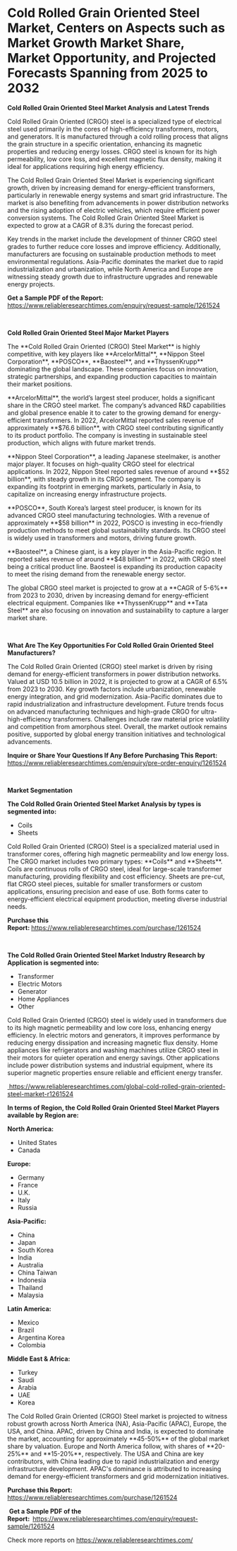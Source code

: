 <p><h1>Cold Rolled Grain Oriented Steel Market, Centers on Aspects such as Market Growth Market Share, Market Opportunity, and Projected Forecasts Spanning from 2025 to 2032</h1></p><p><strong>Cold Rolled Grain Oriented Steel Market Analysis and Latest Trends</strong></p>
<p><p>Cold Rolled Grain Oriented (CRGO) steel is a specialized type of electrical steel used primarily in the cores of high-efficiency transformers, motors, and generators. It is manufactured through a cold rolling process that aligns the grain structure in a specific orientation, enhancing its magnetic properties and reducing energy losses. CRGO steel is known for its high permeability, low core loss, and excellent magnetic flux density, making it ideal for applications requiring high energy efficiency.</p><p>The Cold Rolled Grain Oriented Steel Market is experiencing significant growth, driven by increasing demand for energy-efficient transformers, particularly in renewable energy systems and smart grid infrastructure. The market is also benefiting from advancements in power distribution networks and the rising adoption of electric vehicles, which require efficient power conversion systems. The Cold Rolled Grain Oriented Steel Market is expected to grow at a CAGR of 8.3% during the forecast period.</p><p>Key trends in the market include the development of thinner CRGO steel grades to further reduce core losses and improve efficiency. Additionally, manufacturers are focusing on sustainable production methods to meet environmental regulations. Asia-Pacific dominates the market due to rapid industrialization and urbanization, while North America and Europe are witnessing steady growth due to infrastructure upgrades and renewable energy projects.</p></p>
<p><strong>Get a Sample PDF of the Report:&nbsp;</strong> <a href="https://www.reliableresearchtimes.com/enquiry/request-sample/1261524?utm_campaign=2033&utm_medium=2&utm_source=Github&utm_content=ia&utm_term=26012025&utm_id=cold-rolled-grain-oriented-steel">https://www.reliableresearchtimes.com/enquiry/request-sample/1261524</a></p>
<p>&nbsp;</p>
<p><strong>Cold Rolled Grain Oriented Steel Major Market Players</strong></p>
<p><p>The **Cold Rolled Grain Oriented (CRGO) Steel Market** is highly competitive, with key players like **ArcelorMittal**, **Nippon Steel Corporation**, **POSCO**, **Baosteel**, and **ThyssenKrupp** dominating the global landscape. These companies focus on innovation, strategic partnerships, and expanding production capacities to maintain their market positions.</p><p>**ArcelorMittal**, the world’s largest steel producer, holds a significant share in the CRGO steel market. The company’s advanced R&D capabilities and global presence enable it to cater to the growing demand for energy-efficient transformers. In 2022, ArcelorMittal reported sales revenue of approximately **$76.6 billion**, with CRGO steel contributing significantly to its product portfolio. The company is investing in sustainable steel production, which aligns with future market trends.</p><p>**Nippon Steel Corporation**, a leading Japanese steelmaker, is another major player. It focuses on high-quality CRGO steel for electrical applications. In 2022, Nippon Steel reported sales revenue of around **$52 billion**, with steady growth in its CRGO segment. The company is expanding its footprint in emerging markets, particularly in Asia, to capitalize on increasing energy infrastructure projects.</p><p>**POSCO**, South Korea’s largest steel producer, is known for its advanced CRGO steel manufacturing technologies. With a revenue of approximately **$58 billion** in 2022, POSCO is investing in eco-friendly production methods to meet global sustainability standards. Its CRGO steel is widely used in transformers and motors, driving future growth.</p><p>**Baosteel**, a Chinese giant, is a key player in the Asia-Pacific region. It reported sales revenue of around **$48 billion** in 2022, with CRGO steel being a critical product line. Baosteel is expanding its production capacity to meet the rising demand from the renewable energy sector.</p><p>The global CRGO steel market is projected to grow at a **CAGR of 5-6%** from 2023 to 2030, driven by increasing demand for energy-efficient electrical equipment. Companies like **ThyssenKrupp** and **Tata Steel** are also focusing on innovation and sustainability to capture a larger market share.</p></p>
<p>&nbsp;</p>
<p><strong>What Are The Key Opportunities For Cold Rolled Grain Oriented Steel Manufacturers?</strong></p>
<p><p>The Cold Rolled Grain Oriented (CRGO) steel market is driven by rising demand for energy-efficient transformers in power distribution networks. Valued at USD 10.5 billion in 2022, it is projected to grow at a CAGR of 6.5% from 2023 to 2030. Key growth factors include urbanization, renewable energy integration, and grid modernization. Asia-Pacific dominates due to rapid industrialization and infrastructure development. Future trends focus on advanced manufacturing techniques and high-grade CRGO for ultra-high-efficiency transformers. Challenges include raw material price volatility and competition from amorphous steel. Overall, the market outlook remains positive, supported by global energy transition initiatives and technological advancements.</p></p>
<p><strong>Inquire or Share Your Questions If Any Before Purchasing This Report:</strong> <a href="https://www.reliableresearchtimes.com/enquiry/pre-order-enquiry/1261524?utm_campaign=2033&utm_medium=2&utm_source=Github&utm_content=ia&utm_term=26012025&utm_id=cold-rolled-grain-oriented-steel">https://www.reliableresearchtimes.com/enquiry/pre-order-enquiry/1261524</a></p>
<p>&nbsp;</p>
<p><strong>Market Segmentation</strong></p>
<p><strong>The Cold Rolled Grain Oriented Steel Market Analysis by types is segmented into:</strong></p>
<p><ul><li>Coils</li><li>Sheets</li></ul></p>
<p><p>Cold Rolled Grain Oriented (CRGO) Steel is a specialized material used in transformer cores, offering high magnetic permeability and low energy loss. The CRGO market includes two primary types: **Coils** and **Sheets**. Coils are continuous rolls of CRGO steel, ideal for large-scale transformer manufacturing, providing flexibility and cost efficiency. Sheets are pre-cut, flat CRGO steel pieces, suitable for smaller transformers or custom applications, ensuring precision and ease of use. Both forms cater to energy-efficient electrical equipment production, meeting diverse industrial needs.</p></p>
<p><strong>Purchase this Report:&nbsp;</strong><a href="https://www.reliableresearchtimes.com/purchase/1261524?utm_campaign=2033&utm_medium=2&utm_source=Github&utm_content=ia&utm_term=26012025&utm_id=cold-rolled-grain-oriented-steel">https://www.reliableresearchtimes.com/purchase/1261524</a></p>
<p>&nbsp;</p>
<p><strong>The Cold Rolled Grain Oriented Steel Market Industry Research by Application is segmented into:</strong></p>
<p><ul><li>Transformer</li><li>Electric Motors</li><li>Generator</li><li>Home Appliances</li><li>Other</li></ul></p>
<p><p>Cold Rolled Grain Oriented (CRGO) steel is widely used in transformers due to its high magnetic permeability and low core loss, enhancing energy efficiency. In electric motors and generators, it improves performance by reducing energy dissipation and increasing magnetic flux density. Home appliances like refrigerators and washing machines utilize CRGO steel in their motors for quieter operation and energy savings. Other applications include power distribution systems and industrial equipment, where its superior magnetic properties ensure reliable and efficient energy transfer.</p></p>
<p><a href="https://www.reliableresearchtimes.com/global-cold-rolled-grain-oriented-steel-market-r1261524?utm_campaign=2033&utm_medium=2&utm_source=Github&utm_content=ia&utm_term=26012025&utm_id=cold-rolled-grain-oriented-steel">&nbsp;https://www.reliableresearchtimes.com/global-cold-rolled-grain-oriented-steel-market-r1261524</a></p>
<p><strong>In terms of Region, the Cold Rolled Grain Oriented Steel Market Players available by Region are:</strong></p>
<p>
    <p> <strong> North America: </strong>
        <ul>
            <li>United States</li>
            <li>Canada</li>
        </ul>
        </p> 
    <p> <strong> Europe: </strong>
        <ul>
            <li>Germany</li>
            <li>France</li>
            <li>U.K.</li>
            <li>Italy</li>
            <li>Russia</li>
        </ul>
        </p> 
    <p> <strong> Asia-Pacific: </strong>
        <ul>
            <li>China</li>
            <li>Japan</li>
            <li>South Korea</li>
            <li>India</li>
            <li>Australia</li>
            <li>China Taiwan</li>
            <li>Indonesia</li>
            <li>Thailand</li>
            <li>Malaysia</li>
        </ul>
        </p> 
    <p> <strong> Latin America: </strong>
        <ul>
            <li>Mexico</li>
            <li>Brazil</li>
            <li>Argentina Korea</li>
            <li>Colombia</li>
        </ul>
        </p> 
    <p> <strong> Middle East & Africa: </strong>
        <ul>
            <li>Turkey</li>
            <li>Saudi</li>
            <li>Arabia</li>
            <li>UAE</li>
            <li>Korea</li>
        </ul>
    </p>
    </p>
<p><p>The Cold Rolled Grain Oriented (CRGO) Steel market is projected to witness robust growth across North America (NA), Asia-Pacific (APAC), Europe, the USA, and China. APAC, driven by China and India, is expected to dominate the market, accounting for approximately **45-50%** of the global market share by valuation. Europe and North America follow, with shares of **20-25%** and **15-20%**, respectively. The USA and China are key contributors, with China leading due to rapid industrialization and energy infrastructure development. APAC's dominance is attributed to increasing demand for energy-efficient transformers and grid modernization initiatives.</p></p>
<p><strong>Purchase this Report: </strong><a href="https://www.reliableresearchtimes.com/purchase/1261524?utm_campaign=2033&utm_medium=2&utm_source=Github&utm_content=ia&utm_term=26012025&utm_id=cold-rolled-grain-oriented-steel">https://www.reliableresearchtimes.com/purchase/1261524</a></p>
<p>&nbsp;<strong>Get a Sample PDF of the Report:&nbsp;&nbsp;</strong><a href="https://www.reliableresearchtimes.com/enquiry/request-sample/1261524?utm_campaign=2033&utm_medium=2&utm_source=Github&utm_content=ia&utm_term=26012025&utm_id=cold-rolled-grain-oriented-steel">https://www.reliableresearchtimes.com/enquiry/request-sample/1261524</a></p>
<p><strong></strong></p>
<p>Check more reports on <a href="https://www.reliableresearchtimes.com/?utm_campaign=2033&utm_medium=2&utm_source=Github&utm_content=ia&utm_term=26012025&utm_id=cold-rolled-grain-oriented-steel">https://www.reliableresearchtimes.com/</a></p>